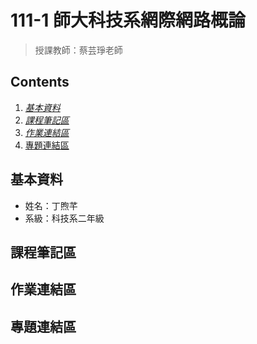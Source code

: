 111-1 師大科技系網際網路概論
==========================
>授課教師：蔡芸琤老師

Contents
--------
1. [*基本資料*](#基本資料)
2. [*課程筆記區*](#課程筆記區)
3. [*作業連結區*](#作業連結區)
4. [專題連結區](#專題連結區)

## 基本資料
*  姓名：丁煦芊
*  系級：科技系二年級

## 課程筆記區

## 作業連結區

## 專題連結區
